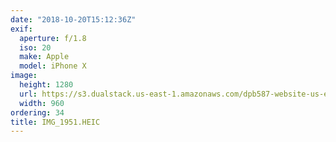 ```yaml
---
date: "2018-10-20T15:12:36Z"
exif:
  aperture: f/1.8
  iso: 20
  make: Apple
  model: iPhone X
image:
  height: 1280
  url: https://s3.dualstack.us-east-1.amazonaws.com/dpb587-website-us-east-1/asset/gallery/2018-europe-trip/5cc012d2-35c4-936a-75c7-6f4d7e5382f1~1280.jpg
  width: 960
ordering: 34
title: IMG_1951.HEIC
---
```


